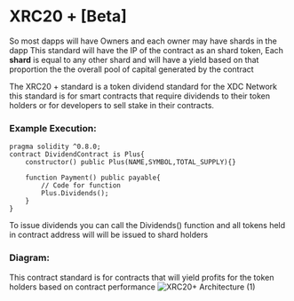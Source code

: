 # **XRC20 +** [Beta]

So most dapps will have Owners and each owner may have shards in the dapp This standard will have the IP of the contract as an shard token, Each **shard** is equal to any other shard and will have a yield based on that proportion the the overall pool of capital generated by the contract

The XRC20 + standard is a token dividend standard for the XDC Network this standard is for smart contracts that require dividends to their token holders or for developers to sell stake in their contracts.

### **Example Execution:**

```solidity
pragma solidity ^0.8.0;
contract DividendContract is Plus{
	constructor() public Plus(NAME,SYMBOL,TOTAL_SUPPLY){}
	
	function Payment() public payable{
		// Code for function
		Plus.Dividends();	
	}
}
```

To issue dividends you can call the Dividends() function and all tokens held in contract address  will will be issued to shard holders

### **Diagram:**

This contract standard is for contracts that will yield profits for the token holders based on contract performance
![XRC20+ Architecture  (1)](https://user-images.githubusercontent.com/16103963/148665680-d8e74403-cbdc-44aa-9a04-33b88f329f5e.png)

